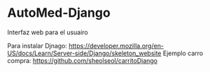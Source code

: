 # AutoMed-Django
Interfaz web para el usuairo


Para instalar Djnago: https://developer.mozilla.org/en-US/docs/Learn/Server-side/Django/skeleton_website
Ejemplo carro compra: https://github.com/sheolseol/carritoDjango


